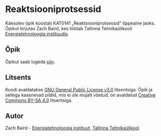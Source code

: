 # Reaktsiooniprotsessid
Käesolev õpik koostati KAT0141 &bdquo;Reaktsiooniprotsessid&ldquo; õppeaine jaoks. Õpikut kirjutas Zach Baird, kes töötab Tallinna Tehnikaülikooli [Energiatehnoloogia instituudis](https://taltech.ee/instituut-energiatehnoloogia).

## Õpik
Õpikut saab lugeda [siin](https://zmeri.github.io/reactions-course/pages/sissejuhatus.html).

## Litsents
Koodi avaldatakse [GNU General Public License v3.0](LICENSE.txt) litsentsiga. Õpik ja sellega kaasnevad pildid, mis ei ole mujalt võetud, on avaldatud [Creative Commons BY-SA 4.0](http://creativecommons.org/licenses/by-sa/4.0/) litsentsiga.

## Autor
Zach Baird - [Energiatehnoloogia instituut](https://taltech.ee/instituut-energiatehnoloogia), [Tallinna Tehnikaülikool](https://taltech.ee/)
